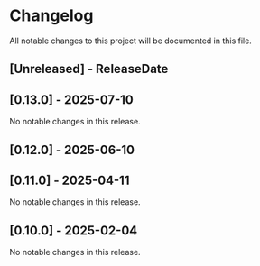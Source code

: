 # Changelog

All notable changes to this project will be documented in this file.

<!-- next-header -->

## [Unreleased] - ReleaseDate

## [0.13.0] - 2025-07-10

No notable changes in this release.

## [0.12.0] - 2025-06-10

## [0.11.0] - 2025-04-11

No notable changes in this release.

## [0.10.0] - 2025-02-04

No notable changes in this release.
